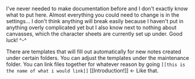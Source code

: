 I've never needed to make documentation before  and I don't exactly know what to put here. Almost everything you could need to change is in the settings... I don't think anything will break easily because I haven't put in anything overly complicated yet but I also know next to nothing about canvasses, which the character sheets are currently set up under.  Good luck! ^-^ 

There are templates that will fill out automatically for new notes created under certain folders. You can adjust the templates under the maintenance folder. 
You can link files together for whatever reason by going ``[[this is the name of what i would link]]`` [[Introduction!]] <- Like that. 